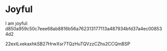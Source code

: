 # Joyful

I am joyful: d850a959c50c7eee68ab8816b56a762313177113a487934bfd37a4ec008534d2


22extLxekaxhkSB27HrwXsr7TQzHuTQVzzCZhs2CCQmBSP